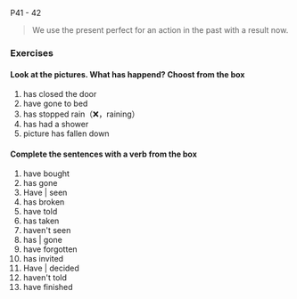 P41 - 42

> We use the present perfect for an action in the past with a result now.

### Exercises

#### Look at the pictures. What has happend? Choost from the box

1. has closed the door
2. have gone to bed
3. has stopped rain（❌，raining）
4. has had a shower
5. picture has fallen down

#### Complete the sentences with a verb from the box

1. have bought
2. has gone
3. Have | seen
4. has broken
5. have told
6. has taken
7. haven't seen
8. has | gone
9. have forgotten
10. has invited
11. Have | decided
12. haven't told
13. have finished


